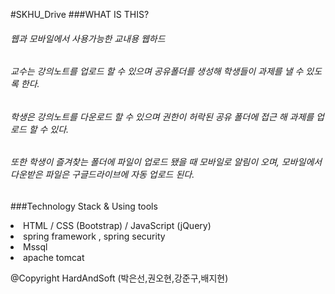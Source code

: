 #SKHU_Drive
###WHAT IS THIS?
###### 웹과 모바일에서 사용가능한 교내용 웹하드 
###### 교수는 강의노트를 업로드 할 수 있으며 공유폴더를 생성해 학생들이 과제를 낼 수 있도록 한다.
###### 학생은 강의노트를 다운로드 할 수 있으며 권한이 허락된 공유 폴더에 접근 해 과제를 업로드 할 수 있다.
###### 또한 학생이 즐겨찾는 폴더에 파일이 업로드 됐을 때 모바일로 알림이 오며, 모바일에서 다운받은 파일은 구글드라이브에 자동 업로드 된다.

###Technology Stack & Using tools
<li>HTML / CSS (Bootstrap) / JavaScript (jQuery)</li>
<li>spring framework , spring security</li>
<li>Mssql</li>
<li>apache tomcat</li>


@Copyright HardAndSoft (박은선,권오현,강준구,배지현)
